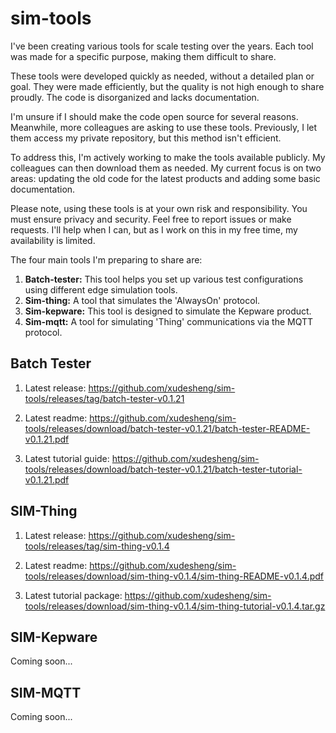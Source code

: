 # sim-tools
I've been creating various tools for scale testing over the years. Each tool was made for a specific purpose, making them difficult to share.

These tools were developed quickly as needed, without a detailed plan or goal. They were made efficiently, but the quality is not high enough to share proudly. The code is disorganized and lacks documentation.

I'm unsure if I should make the code open source for several reasons. Meanwhile, more colleagues are asking to use these tools. Previously, I let them access my private repository, but this method isn't efficient.

To address this, I'm actively working to make the tools available publicly. My colleagues can then download them as needed. My current focus is on two areas: updating the old code for the latest products and adding some basic documentation.

Please note, using these tools is at your own risk and responsibility. You must ensure privacy and security. Feel free to report issues or make requests. I'll help when I can, but as I work on this in my free time, my availability is limited.

The four main tools I'm preparing to share are:

1. **Batch-tester:** This tool helps you set up various test configurations using different edge simulation tools.
2. **Sim-thing:** A tool that simulates the 'AlwaysOn' protocol.
3. **Sim-kepware:** This tool is designed to simulate the Kepware product.
4. **Sim-mqtt:** A tool for simulating 'Thing' communications via the MQTT protocol.

## Batch Tester

1. Latest release: https://github.com/xudesheng/sim-tools/releases/tag/batch-tester-v0.1.21

2. Latest readme: https://github.com/xudesheng/sim-tools/releases/download/batch-tester-v0.1.21/batch-tester-README-v0.1.21.pdf

3. Latest tutorial guide: https://github.com/xudesheng/sim-tools/releases/download/batch-tester-v0.1.21/batch-tester-tutorial-v0.1.21.pdf



## SIM-Thing

1. Latest release: https://github.com/xudesheng/sim-tools/releases/tag/sim-thing-v0.1.4

2. Latest readme: https://github.com/xudesheng/sim-tools/releases/download/sim-thing-v0.1.4/sim-thing-README-v0.1.4.pdf

3. Latest tutorial package: https://github.com/xudesheng/sim-tools/releases/download/sim-thing-v0.1.4/sim-thing-tutorial-v0.1.4.tar.gz



## SIM-Kepware

Coming soon...



## SIM-MQTT

Coming soon...
